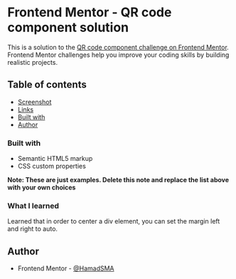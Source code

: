 # Frontend Mentor - QR code component solution

This is a solution to the [QR code component challenge on Frontend Mentor](https://www.frontendmentor.io/challenges/qr-code-component-iux_sIO_H). Frontend Mentor challenges help you improve your coding skills by building realistic projects.

## Table of contents

- [Screenshot](#screenshot)
- [Links](#links)
- [Built with](#built-with)
- [Author](#author)

### Built with

- Semantic HTML5 markup
- CSS custom properties

**Note: These are just examples. Delete this note and replace the list above with your own choices**

### What I learned

Learned that in order to center a div element, you can set the margin left and right to auto.

## Author

- Frontend Mentor - [@HamadSMA](https://www.frontendmentor.io/profile/HamadSMA)
